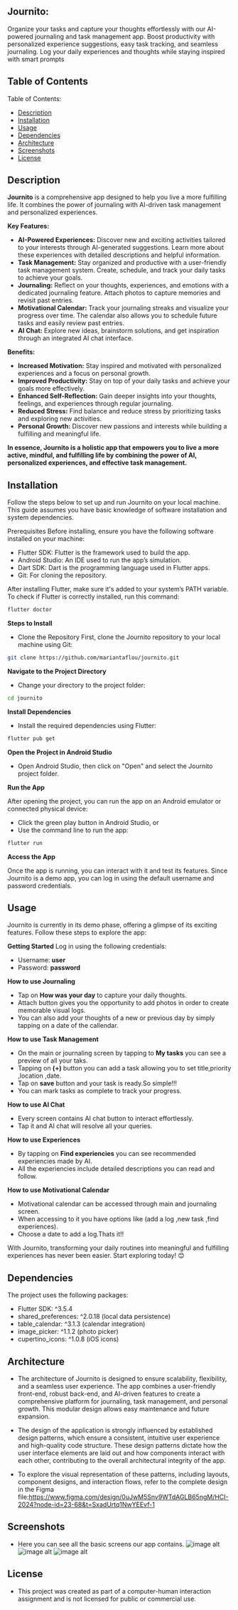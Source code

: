 ## Journito:
Organize your tasks and capture your thoughts effortlessly with our AI-powered journaling and task management app. Boost productivity with personalized experience suggestions, easy task tracking, and seamless journaling. Log your daily experiences and thoughts while staying inspired with smart prompts



## Table of Contents
Table of Contents:
- [Description](#description)
- [Installation](#installation)
- [Usage](#usage)
- [Dependencies](#dependencies)
- [Architecture](#architecture)
- [Screenshots](#screenshots)
- [License](#license)


## Description

**Journito** is a comprehensive app designed to help you live a more fulfilling life. It combines the power of journaling with AI-driven task management and personalized experiences. 

**Key Features:**

* **AI-Powered Experiences:** Discover new and exciting activities tailored to your interests through AI-generated suggestions. Learn more about these experiences with detailed descriptions and helpful information.
* **Task Management:** Stay organized and productive with a user-friendly task management system. Create, schedule, and track your daily tasks to achieve your goals.
* **Journaling:** Reflect on your thoughts, experiences, and emotions with a dedicated journaling feature. Attach photos to capture memories and revisit past entries.
* **Motivational Calendar:** Track your journaling streaks and visualize your progress over time. The calendar also allows you to schedule future tasks and easily review past entries.
* **AI Chat:** Explore new ideas, brainstorm solutions, and get inspiration through an integrated AI chat interface.

**Benefits:**

* **Increased Motivation:** Stay inspired and motivated with personalized experiences and a focus on personal growth.
* **Improved Productivity:** Stay on top of your daily tasks and achieve your goals more effectively.
* **Enhanced Self-Reflection:** Gain deeper insights into your thoughts, feelings, and experiences through regular journaling.
* **Reduced Stress:** Find balance and reduce stress by prioritizing tasks and exploring new activities.
* **Personal Growth:** Discover new passions and interests while building a fulfilling and meaningful life.

**In essence, Journito is a holistic app that empowers you to live a more active, mindful, and fulfilling life by combining the power of AI, personalized experiences, and effective task management.**



## Installation 
Follow the steps below to set up and run Journito on your local machine. This guide assumes you have basic knowledge of software installation and system dependencies.

Prerequisites
Before installing, ensure you have the following software installed on your machine:

* Flutter SDK: Flutter is the framework used to build the app.
* Android Studio: An IDE used to run the app’s simulation.
* Dart SDK: Dart is the programming language used in Flutter apps.
* Git: For cloning the repository.

After installing Flutter, make sure it's added to your system’s PATH variable. To check if Flutter is correctly installed, run this command:
```bash
flutter doctor
```
**Steps to Install**
* Clone the Repository
First, clone the Journito repository to your local machine using Git:
```bash
git clone https://github.com/mariantaflou/journito.git
```

**Navigate to the Project Directory**
* Change your directory to the project folder:
```bash
cd journito
```
**Install Dependencies**
* Install the required dependencies using Flutter:
```bash
flutter pub get
```

**Open the Project in Android Studio**
* Open Android Studio, then click on "Open" and select the Journito project folder.

**Run the App**

After opening the project, you can run the app on an Android emulator or connected physical device:
* Click the green play button in Android Studio, or
* Use the command line to run the app:
```bash
flutter run
```

**Access the App**

Once the app is running, you can interact with it and test its features. Since Journito is a demo app, you can log in using the default username and password credentials.


## Usage   
Journito is currently in its demo phase, offering a glimpse of its exciting features. Follow these steps to explore the app:

**Getting Started**
Log in using the following credentials:<br>
* Username: **user**
* Password: **password**

**How to use Journaling**
* Tap on **How was your day** to capture your daily thoughts.
* Attach button gives you the opportunity to add photos in order to create memorable visual logs.
* You can also add your thoughts of a new or previous day by simply tapping on a date of the callendar.


**How to use Task Management**
* On the main or journaling screen by tapping to **My tasks** you can see a preview of all your taks.
* Tapping on **(+)** button you can add a task allowing you to set title,priority ,location ,date.
* Tap on **save** button and your task is ready.So simple!!!
* You can mark tasks as complete to track your progress.

**How to use AI Chat**
* Every screen contains AI chat button to interact effortlessly.
* Tap it and AI chat will resolve all your queries.

**How to use Experiences**
* By tapping on **Find experiencies** you can see recommended experiencies made by AI.
* All the experiencies include detailed descriptions you can read and follow.

**How to use Motivational Calendar**
* Motivational calendar can be accessed through main and journaling screen.
* When accessing to it you have options like (add a log ,new task ,find experiences).
* Choose a date to add a log.Thats it!!


With Journito, transforming your daily routines into meaningful and fulfilling
experiences has never been easier. Start exploring today! 😊



## Dependencies
The project uses the following packages:
* Flutter SDK: ^3.5.4
* shared_preferences: ^2.0.18 (local data persistence)
* table_calendar: ^3.1.3 (calendar integration)
* image_picker: ^1.1.2 (photo picker)
* cupertino_icons: ^1.0.8 (iOS icons)



## Architecture
* The architecture of Journito is designed to ensure scalability, flexibility, and a seamless user experience. The app combines a user-friendly front-end, robust back-end, and AI-driven features to create a comprehensive platform for journaling, task management, and personal growth. This modular design allows easy maintenance and future expansion.

* The design of the application is strongly influenced by established design patterns, which ensure a consistent, intuitive user experience and high-quality code structure. These design patterns dictate how the user interface elements are laid out and how components interact with each other, contributing to the overall architectural integrity of the app.

* To explore the visual representation of these patterns, including layouts, component designs, and interaction flows, refer to the complete design in the Figma file:https://www.figma.com/design/0uJwM5Snv9WTdAGLB65ngM/HCI-2024?node-id=23-68&t=SxadUrtq1NwYEEvf-1




## Screenshots 
* Here you can see all the basic screens our app contains.
 ![image alt](https://github.com/mariantaflou/journito/blob/a86553637b1a53bd81e1c6996b809d1cd79fbc15/Screenshot%202025-01-08%201.jpg)
 ![image alt](https://github.com/mariantaflou/journito/blob/4b1e78c8484e768629f4e6cf1ba03d7c48c3ca7b/Screenshot%202025-01-08%202.jpg)
 ![image alt](https://github.com/mariantaflou/journito/blob/4b1e78c8484e768629f4e6cf1ba03d7c48c3ca7b/Screenshot%202025-01-08%203.jpg)


## License
* This project was created as part of a computer-human interaction assignment and is not licensed for public or commercial use.





